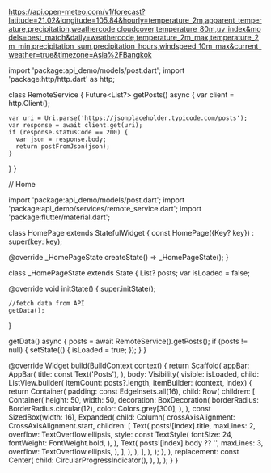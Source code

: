 https://api.open-meteo.com/v1/forecast?latitude=21.02&longitude=105.84&hourly=temperature_2m,apparent_temperature,precipitation,weathercode,cloudcover,temperature_80m,uv_index&models=best_match&daily=weathercode,temperature_2m_max,temperature_2m_min,precipitation_sum,precipitation_hours,windspeed_10m_max&current_weather=true&timezone=Asia%2FBangkok





import 'package:api_demo/models/post.dart';
import 'package:http/http.dart' as http;

class RemoteService {
  Future<List<Post>?> getPosts() async {
    var client = http.Client();

    var uri = Uri.parse('https://jsonplaceholder.typicode.com/posts');
    var response = await client.get(uri);
    if (response.statusCode == 200) {
      var json = response.body;
      return postFromJson(json);
    }
  }
}




// Home

import 'package:api_demo/models/post.dart';
import 'package:api_demo/services/remote_service.dart';
import 'package:flutter/material.dart';

class HomePage extends StatefulWidget {
  const HomePage({Key? key}) : super(key: key);

  @override
  _HomePageState createState() => _HomePageState();
}

class _HomePageState extends State<HomePage> {
  List<Post>? posts;
  var isLoaded = false;

  @override
  void initState() {
    super.initState();

    //fetch data from API
    getData();
  }

  getData() async {
    posts = await RemoteService().getPosts();
    if (posts != null) {
      setState(() {
        isLoaded = true;
      });
    }
  }

  @override
  Widget build(BuildContext context) {
    return Scaffold(
      appBar: AppBar(
        title: const Text('Posts'),
      ),
      body: Visibility(
        visible: isLoaded,
        child: ListView.builder(
          itemCount: posts?.length,
          itemBuilder: (context, index) {
            return Container(
              padding: const EdgeInsets.all(16),
              child: Row(
                children: [
                  Container(
                    height: 50,
                    width: 50,
                    decoration: BoxDecoration(
                      borderRadius: BorderRadius.circular(12),
                      color: Colors.grey[300],
                    ),
                  ),
                  const SizedBox(width: 16),
                  Expanded(
                    child: Column(
                      crossAxisAlignment: CrossAxisAlignment.start,
                      children: [
                        Text(
                          posts![index].title,
                          maxLines: 2,
                          overflow: TextOverflow.ellipsis,
                          style: const TextStyle(
                            fontSize: 24,
                            fontWeight: FontWeight.bold,
                          ),
                        ),
                        Text(
                          posts![index].body ?? '',
                          maxLines: 3,
                          overflow: TextOverflow.ellipsis,
                        ),
                      ],
                    ),
                  ),
                ],
              ),
            );
          },
        ),
        replacement: const Center(
          child: CircularProgressIndicator(),
        ),
      ),
    );
  }
}
